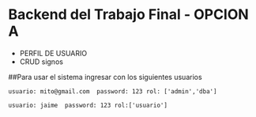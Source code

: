 # Backend del Trabajo Final - OPCION A


* PERFIL DE USUARIO
* CRUD signos

##Para usar el sistema ingresar con los siguientes usuarios
```
usuario: mito@gmail.com  password: 123 rol: ['admin','dba']
```
```
usuario: jaime  password: 123 rol:['usuario']
```
